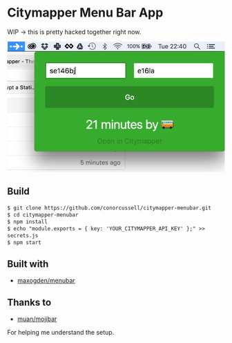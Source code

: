 # Citymapper Menu Bar App

WIP -> this is pretty hacked together right now.

![City Mapper Menu Bar](https://github.com/conorcussell/citymapper-menubar/blob/master/screen.png)

## Build

```
$ git clone https://github.com/conorcussell/citymapper-menubar.git
$ cd citymapper-menubar
$ npm install
$ echo "module.exports = { key: 'YOUR_CITYMAPPER_API_KEY' };" >> secrets.js
$ npm start
```

## Built with

- [maxogden/menubar](https://github.com/maxogden/menubar)

## Thanks to

- [muan/mojibar](https://github.com/muan/mojibar)

For helping me understand the setup.
